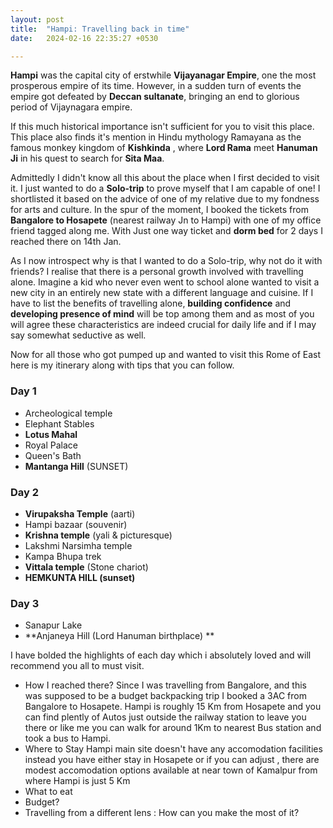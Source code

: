 ```yaml
---
layout: post
title:  "Hampi: Travelling back in time"
date:   2024-02-16 22:35:27 +0530

---
```

**Hampi** was the capital city of erstwhile **Vijayanagar Empire**, one the most prosperous empire of its time. However, in a sudden turn of events the empire got defeated by **Deccan sultanate**, bringing an end to glorious period of Vijaynagara empire.

 If this much historical importance isn't sufficient for you to visit this place.
This place also finds it's mention in Hindu mythology Ramayana as the famous monkey kingdom of **Kishkinda** , where **Lord Rama** meet **Hanuman Ji** in his quest to search for **Sita Maa**.

Admittedly I didn't know all this about the place when I first decided to visit it. I just wanted to do a **Solo-trip** to prove myself that I am capable of one! I shortlisted it based on the advice of one of my relative due to my fondness for arts and culture. In the spur of the moment, I booked the tickets from **Bangalore to Hosapete** (nearest railway Jn to Hampi) with one of my office friend tagged along me. With Just one way ticket and **dorm bed** for 2 days I reached there on 14th Jan.

As I now introspect why is that I wanted to do a Solo-trip, why not do it with friends? I realise that there is a personal growth involved with travelling alone. Imagine a kid who never even went to school alone wanted to visit a new city in an entirely new state with a different language and cuisine. If I have to list the benefits of travelling alone, **building confidence** and **developing presence of mind** will be top among them and as most of you will agree these characteristics are indeed crucial for daily life and if I may say somewhat seductive as well.

Now for all those who got pumped up and wanted to visit this Rome of East here is my itinerary along with tips that you can follow.
### Day 1
 - Archeological temple
- Elephant Stables
- **Lotus Mahal**
- Royal Palace
- Queen's Bath
- **Mantanga Hill** (SUNSET)

### Day 2

 - **Virupaksha Temple** (aarti)
- Hampi bazaar (souvenir)
- **Krishna temple** (yali & picturesque)
- Lakshmi Narsimha temple
- Kampa Bhupa trek
- **Vittala temple** (Stone chariot)
- **HEMKUNTA HILL (sunset)**

### Day 3

 - Sanapur Lake
- **Anjaneya Hill (Lord Hanuman birthplace) **

I have bolded the highlights of each day which i absolutely loved and will recommend you all to must visit.
- How I reached there?
Since I was travelling from Bangalore, and this was supposed to be a budget backpacking trip I booked a 3AC from Bangalore to Hosapete. Hampi is roughly 15 Km from Hosapete and you can find plently of Autos just outside the railway station to leave you there or like me you can walk for around 1Km to nearest Bus station and took a bus to Hampi.
- Where to Stay
Hampi main site doesn't have any accomodation facilities instead you have either stay in Hosapete or if you can adjust , there are modest accomodation options available at near town of Kamalpur from where Hampi is just 5 Km
- What to eat
- Budget?
- Travelling from a different lens : How can you make the most of it?
<!--stackedit_data:
eyJoaXN0b3J5IjpbODg2Mzg1Njk5LDY5OTE1MDk5OCw1ODUzNT
g3OTQsLTIxMjUxMjA5MjYsLTQ5NDg0NTA4OSwtNTA4OTcxODQs
LTEwMTc3NzA0NTEsLTEyMDMzNjg0NDcsODc0NjMwMTA1LDIxMD
Y3NDU5OSwtNzg3OTI5NDk5LC0zNjUxNzY5MTQsLTIwODg3NDY2
MTIsLTMzMjQ1NTM2M119
-->